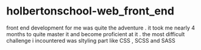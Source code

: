 # holbertonschool-web_front_end

front end development for me was quite the adventure . 
it took me nearly 4 months to quite master it and become proficient at it .
the most difficult challenge i incountered was sltyling part like CSS , SCSS and SASS
